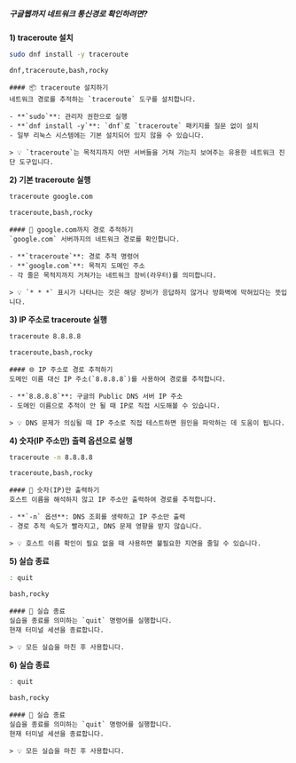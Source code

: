 ##### 구글웹까지 네트워크 통신경로 확인하려면? #####

**1) traceroute 설치**

```bash
sudo dnf install -y traceroute
```

```tech
dnf,traceroute,bash,rocky
```

```desc
#### 📦 traceroute 설치하기
네트워크 경로를 추적하는 `traceroute` 도구를 설치합니다.

- **`sudo`**: 관리자 권한으로 실행
- **`dnf install -y`**: `dnf`로 `traceroute` 패키지를 질문 없이 설치
- 일부 리눅스 시스템에는 기본 설치되어 있지 않을 수 있습니다.

> 💡 `traceroute`는 목적지까지 어떤 서버들을 거쳐 가는지 보여주는 유용한 네트워크 진단 도구입니다.
```

**2) 기본 traceroute 실행**

```bash
traceroute google.com
```

```tech
traceroute,bash,rocky
```

```desc
#### 🚀 google.com까지 경로 추적하기
`google.com` 서버까지의 네트워크 경로를 확인합니다.

- **`traceroute`**: 경로 추적 명령어
- **`google.com`**: 목적지 도메인 주소
- 각 줄은 목적지까지 거쳐가는 네트워크 장비(라우터)를 의미합니다.

> 💡 `* * *` 표시가 나타나는 것은 해당 장비가 응답하지 않거나 방화벽에 막혀있다는 뜻입니다.
```

**3) IP 주소로 traceroute 실행**

```bash
traceroute 8.8.8.8
```

```tech
traceroute,bash,rocky
```

```desc
#### 🌐 IP 주소로 경로 추적하기
도메인 이름 대신 IP 주소(`8.8.8.8`)를 사용하여 경로를 추적합니다.

- **`8.8.8.8`**: 구글의 Public DNS 서버 IP 주소
- 도메인 이름으로 추적이 안 될 때 IP로 직접 시도해볼 수 있습니다.

> 💡 DNS 문제가 의심될 때 IP 주소로 직접 테스트하면 원인을 파악하는 데 도움이 됩니다.
```

**4) 숫자(IP 주소만) 출력 옵션으로 실행**

```bash
traceroute -n 8.8.8.8
```

```tech
traceroute,bash,rocky
```

```desc
#### 🔢 숫자(IP)만 출력하기
호스트 이름을 해석하지 않고 IP 주소만 출력하여 경로를 추적합니다.

- **`-n` 옵션**: DNS 조회를 생략하고 IP 주소만 출력
- 경로 추적 속도가 빨라지고, DNS 문제 영향을 받지 않습니다.

> 💡 호스트 이름 확인이 필요 없을 때 사용하면 불필요한 지연을 줄일 수 있습니다.
```

**5) 실습 종료**

```bash
: quit
```

```tech
bash,rocky
```

```desc
#### 👋 실습 종료
실습을 종료를 의미하는 `quit` 명령어를 실행합니다.
현재 터미널 세션을 종료합니다.

> 💡 모든 실습을 마친 후 사용합니다.
```

**6) 실습 종료**

```bash
: quit
```

```tech
bash,rocky
```

```desc
#### 👋 실습 종료
실습을 종료를 의미하는 `quit` 명령어를 실행합니다.
현재 터미널 세션을 종료합니다.

> 💡 모든 실습을 마친 후 사용합니다.
```